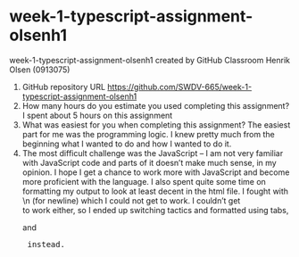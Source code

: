 # week-1-typescript-assignment-olsenh1
week-1-typescript-assignment-olsenh1 created by GitHub Classroom
Henrik Olsen (0913075)

1.	GitHub repository URL
https://github.com/SWDV-665/week-1-typescript-assignment-olsenh1
2.	How many hours do you estimate you used completing this assignment?
I spent about 5 hours on this assignment
3.	What was easiest for you when completing this assignment?
The easiest part for me was the programming logic. I knew pretty much from the beginning what I wanted to do and how I wanted to do it.
4.	The most difficult challenge was the JavaScript – I am not very familiar with JavaScript code and parts of it doesn’t make much sense, in my opinion. I hope I get a chance to work more with JavaScript and become more proficient with the language. I also spent quite some time on formatting my output to look at least decent in the html file. I fought with \n (for newline) which I could not get to work. I couldn’t get <br> to work either, so I ended up switching tactics and formatted using tabs, <p> and <pre> instead.
